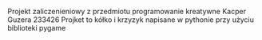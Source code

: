 Projekt zaliczenieniowy z przedmiotu programowanie kreatywne 
Kacper Guzera 233426
Projket to kółko i krzyzyk napisane w pythonie przy użyciu biblioteki pygame

